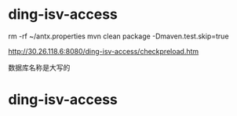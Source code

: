 # ding-isv-access


rm -rf ~/antx.properties
mvn clean package -Dmaven.test.skip=true

http://30.26.118.6:8080/ding-isv-access/checkpreload.htm

数据库名称是大写的

# ding-isv-access
